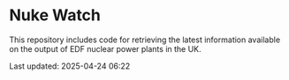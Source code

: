 # Nuke Watch

This repository includes code for retrieving the latest information available on the output of EDF nuclear power plants in the UK.

Last updated: 2025-04-24 06:22
